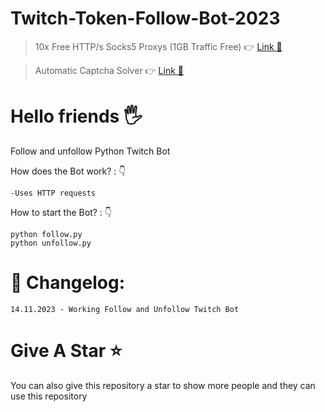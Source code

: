 # Twitch-Token-Follow-Bot-2023

> 10x Free HTTP/s Socks5 Proxys (1GB Traffic Free) 👉 [Link 🔗](https://www.webshare.io/?referral_code=7j2s6r3o0eou)

> Automatic Captcha Solver 👉 [Link 🔗](https://bit.ly/SEO-AIO-2captcha)
 
# Hello friends 🖐️

Follow and unfollow Python Twitch Bot


How does the Bot work? : 👇

    -Uses HTTP requests

How to start the Bot? : 👇

    python follow.py
    python unfollow.py

# 🚩 Changelog:

    14.11.2023 - Working Follow and Unfollow Twitch Bot

# Give A Star ⭐

You can also give this repository a star to show more people and they can use this repository

